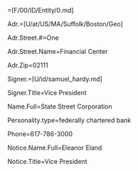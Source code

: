 =[F/00/ID/Entity/0.md]

Adr.=[U/at/US/MA/Suffolk/Boston/Geo]

Adr.Street.#=One

Adr.Street.Name=Financial Center

Adr.Zip=02111

Signer.=[U/id/samuel_hardy.md]

Signer.Title=Vice President

Name.Full=State Street Corporation

Personality.type=federally chartered bank

Phone=617-786-3000

Notice.Name.Full=Eleanor Eland

Notice.Title=Vice President